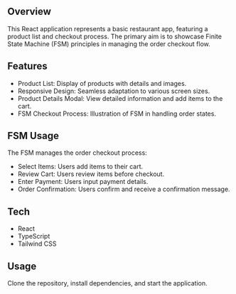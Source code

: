 ## Overview
This React application represents a basic restaurant app, featuring a product list and checkout process. The primary aim is to showcase Finite State Machine (FSM) principles in managing the order checkout flow.

## Features
- Product List: Display of products with details and images.
- Responsive Design: Seamless adaptation to various screen sizes.
- Product Details Modal: View detailed information and add items to the cart.
- FSM Checkout Process: Illustration of FSM in handling order states.

## FSM Usage
The FSM manages the order checkout process:

- Select Items: Users add items to their cart.
- Review Cart: Users review items before checkout.
- Enter Payment: Users input payment details.
- Order Confirmation: Users confirm and receive a confirmation message.

## Tech
- React
- TypeScript
- Tailwind CSS

## Usage
Clone the repository, install dependencies, and start the application.












